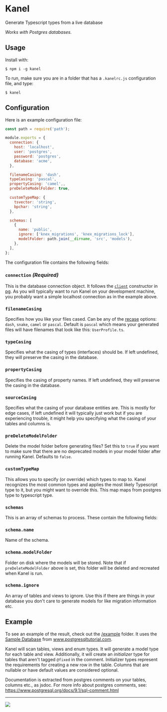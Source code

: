 # Kanel

Generate Typescript types from a live database

_Works with Postgres databases._

## Usage

Install with:

```
$ npm i -g kanel
```

To run, make sure you are in a folder that has a `.kanelrc.js` configuration file, and type:

```
$ kanel
```

## Configuration

Here is an example configuration file:

```javascript
const path = require('path');

module.exports = {
  connection: {
    host: 'localhost',
    user: 'postgres',
    password: 'postgres',
    database: 'acme',
  },

  filenameCasing: 'dash',
  typeCasing: 'pascal',
  propertyCasing: 'camel',,
  preDeleteModelFolder: true,

  customTypeMap: {
    tsvector: 'string',
    bpchar: 'string',
  },

  schemas: [
    {
      name: 'public',
      ignore: ['knex_migrations', 'knex_migrations_lock'],
      modelFolder: path.join(__dirname, 'src', 'models'),
    },
  ],
};

```

The configuration file contains the following fields:

### `connection` _(Required)_

This is the database connection object. It follows the [`client`](https://node-postgres.com/api/client) constructor in [pg](https://www.npmjs.com/package/pg). As you will typically want to run Kanel on your development machine, you probably want a simple localhost connection as in the example above.

### `filenameCasing`

Specifies how you like your files cased. Can be any of the [recase](https://www.npmjs.com/package/@kristiandupont/recase) options: `dash`, `snake`, `camel` or `pascal`. Default is `pascal` which means your generated files will have filenames that look like this: `UserProfile.ts`.

### `typeCasing`

Specifies what the casing of types (interfaces) should be. If left undefined, they will preserve the casing in the database.

### `propertyCasing`

Specifies the casing of property names. If left undefined, they will preserve the casing in the database.

### `sourceCasing`

Specifies what the casing of your database entities are. This is mostly for edge cases, if left undefined it will typically just work but if you are experiencing trouble, it might help you specifying what the casing of your tables and columns is.

### `preDeleteModelFolder`

Delete the model folder before generating files? Set this to `true` if you want to make sure that there are no deprecated models in your model folder after running Kanel. Defaults to `false`.

### `customTypeMap`

This allows you to specify (or override) which types to map to. Kanel recognizes the most common types and applies the most likely Typescript type to it, but you might want to override this. This map maps from postgres type to typescript type.

### `schemas`

This is an array of schemas to process.
These contain the following fields:

### `schema.name`

Name of the schema.

### `schema.modelFolder`

Folder on disk where the models will be stored. Note that if `preDeleteModelFolder` above is set, this folder will be deleted and recreated when Kanel is run.

### `schema.ignore`

An array of tables and views to ignore. Use this if there are things in your database you don't care to generate models for like migration information etc.

## Example

To see an example of the result, check out the [/example](example) folder. It uses the [Sample Database](https://www.postgresqltutorial.com/postgresql-sample-database/) from www.postgresqltutorial.com.

Kanel will scan tables, views and enum types. It will generate a model type for each table and view. Additionally, it will create an _initializer_ type for tables that aren't tagged `@fixed` in the comment. Initializer types
represent the requirements for creating a new row in the table. Columns that are nullable or have default values are considered optional.

Documentation is extracted from postgres comments on your tables, columns etc., as jsdoc.
For more info about postgres comments, see: https://www.postgresql.org/docs/9.1/sql-comment.html

---

<img src="https://images.unsplash.com/photo-1530991472021-ce0e43475f6e?ixlib=rb-1.2.1&ixid=eyJhcHBfaWQiOjEyMDd9&auto=format&fit=crop&w=1350&q=80" />
